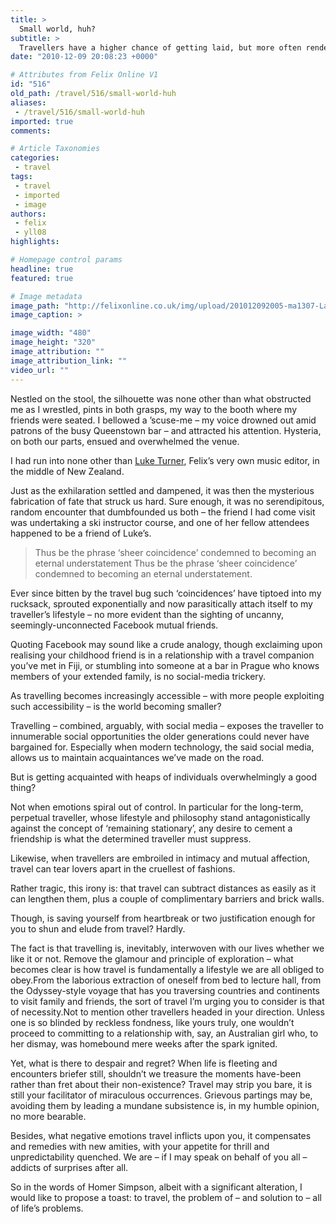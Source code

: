 ```yaml
---
title: >
  Small world, huh?
subtitle: >
  Travellers have a higher chance of getting laid, but more often rendered heartbroken
date: "2010-12-09 20:08:23 +0000"

# Attributes from Felix Online V1
id: "516"
old_path: /travel/516/small-world-huh
aliases:
 - /travel/516/small-world-huh
imported: true
comments:

# Article Taxonomies
categories:
 - travel
tags:
 - travel
 - imported
 - image
authors:
 - felix
 - yll08
highlights:

# Homepage control params
headline: true
featured: true

# Image metadata
image_path: "http://felixonline.co.uk/img/upload/201012092005-ma1307-Lakeb.jpg"
image_caption: >

image_width: "480"
image_height: "320"
image_attribution: ""
image_attribution_link: ""
video_url: ""
---
```


Nestled on the stool, the silhouette was none other than what obstructed me as I wrestled, pints in both grasps, my way to the booth where my friends were seated. I bellowed a ’scuse-me – my voice drowned out amid patrons of the busy Queenstown bar – and attracted his attention. Hysteria, on both our parts, ensued and overwhelmed the venue.

I had run into none other than [Luke Turner](http://www.felixonline.co.uk/?user=lht09), Felix’s very own music editor, in the middle of New Zealand.

Just as the exhilaration settled and dampened, it was then the mysterious fabrication of fate that struck us hard. Sure enough, it was no serendipitous, random encounter that dumbfounded us both – the friend I had come visit was undertaking a ski instructor course, and one of her fellow attendees happened to be a friend of Luke’s.
> Thus be the phrase ‘sheer coincidence’ condemned to becoming an eternal understatement
Thus be the phrase ‘sheer coincidence’ condemned to becoming an eternal understatement.

Ever since bitten by the travel bug such ‘coincidences’ have tiptoed into my rucksack, sprouted exponentially and now parasitically attach itself to my traveller’s lifestyle – no more evident than the sighting of uncanny, seemingly-unconnected Facebook mutual friends.

Quoting Facebook may sound like a crude analogy, though exclaiming upon realising your childhood friend is in a relationship with a travel companion you’ve met in Fiji, or stumbling into someone at a bar in Prague who knows members of your extended family, is no social-media trickery.

As travelling becomes increasingly accessible – with more people exploiting such accessibility – is the world becoming smaller?

Travelling – combined, arguably, with social media – exposes the traveller to innumerable social opportunities the older generations could never have bargained for. Especially when modern technology, the said social media, allows us to maintain acquaintances we’ve made on the road.

But is getting acquainted with heaps of individuals overwhelmingly a good thing?

Not when emotions spiral out of control. In particular for the long-term, perpetual traveller, whose lifestyle and philosophy stand antagonistically against the concept of ‘remaining stationary’, any desire to cement a friendship is what the determined traveller must suppress.

Likewise, when travellers are embroiled in intimacy and mutual affection, travel can tear lovers apart in the cruellest of fashions.

Rather tragic, this irony is: that travel can subtract distances as easily as it can lengthen them, plus a couple of complimentary barriers and brick walls.

Though, is saving yourself from heartbreak or two justification enough for you to shun and elude from travel? Hardly.

The fact is that travelling is, inevitably, interwoven with our lives whether we like it or not. Remove the glamour and principle of exploration – what becomes clear is how travel is fundamentally a lifestyle we are all obliged to obey.From the laborious extraction of oneself from bed to lecture hall, from the Odyssey-style voyage that has you traversing countries and continents to visit family and friends, the sort of travel I’m urging you to consider is that of necessity.Not to mention other travellers headed in your direction. Unless one is so blinded by reckless fondness, like yours truly, one wouldn’t proceed to committing to a relationship with, say, an Australian girl who, to her dismay, was homebound mere weeks after the spark ignited.

Yet, what is there to despair and regret? When life is fleeting and encounters briefer still, shouldn’t we treasure the moments have-been rather than fret about their non-existence? Travel may strip you bare, it is still your facilitator of miraculous occurrences. Grievous partings may be, avoiding them by leading a mundane subsistence is, in my humble opinion, no more bearable.

Besides, what negative emotions travel inflicts upon you, it compensates and remedies with new amities, with your appetite for thrill and unpredictability quenched. We are – if I may speak on behalf of you all – addicts of surprises after all.

So in the words of Homer Simpson, albeit with a significant alteration, I would like to propose a toast: to travel, the problem of – and solution to – all of life’s problems.
